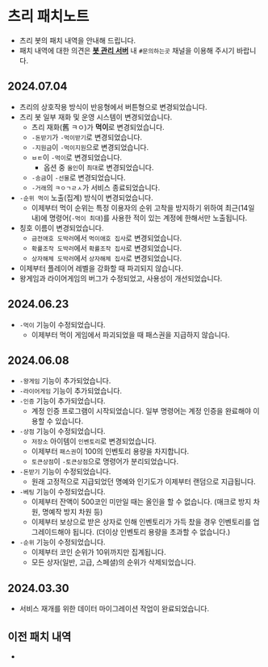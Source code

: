 # 츠리 패치노트
- 츠리 봇의 패치 내역을 안내해 드립니다.
- 패치 내역에 대한 의견은 [**봇 관리 서버**](https://bot.dowon.monster/join) 내 `#문의하는곳` 채널을 이용해 주시기 바랍니다.

## 2024.07.04
- 츠리의 상호작용 방식이 반응형에서 버튼형으로 변경되었습니다.
- 츠리 봇 일부 재화 및 운영 시스템이 변경되었습니다.
  - 츠리 재화(舊 ㅋㅇ)가 **먹이**로 변경되었습니다.
  - `-돈받기`가 `-먹이받기`로 변경되었습니다.
  - `-지원금`이 `-먹이지원`으로 변경되었습니다.
  - `ㅂㅌ`이 `-먹이`로 변경되었습니다.
    - 옵션 중 `올인`이 `최대`로 변경되었습니다.
  - `-송금`이 `-선물`로 변경되었습니다.
  - `-거래`의 `ㅋㅇㄱㄹㅅ`가 서비스 종료되었습니다.
- `-순위 먹이` 노출(집계) 방식이 변경되었습니다.
  - 이제부터 먹이 순위는 특정 이용자의 순위 고착을 방지하기 위하여 최근(14일 내)에 명령어(`-먹이 최대`)를 사용한 적이 있는 계정에 한해서만 노출됩니다.
- 칭호 이름이 변경되었습니다.
  - `금전애호 도박러`에서 `먹이애호 집사`로 변경되었습니다.
  - `확률조작 도박러`에서 `확률조작 집사`로 변경되었습니다.
  - `상자해체 도박러`에서 `상자해체 집사`로 변경되었습니다.
- 이제부터 플레이어 레벨을 강화할 때 파괴되지 않습니다.
- 왕게임과 라이어게임의 버그가 수정되었고, 사용성이 개선되었습니다.

## 2024.06.23
- `-먹이` 기능이 수정되었습니다.
  - 이제부터 먹이 게임에서 파괴되었을 때 패스권을 지급하지 않습니다.

## 2024.06.08
- `-왕게임` 기능이 추가되었습니다.
- `-라이어게임` 기능이 추가되었습니다.
- `-인증` 기능이 추가되었습니다.
  - 계정 인증 프로그램이 시작되었습니다. 일부 명령어는 계정 인증을 완료해야 이용할 수 있습니다.
- `-상점` 기능이 수정되었습니다.
  - `저장소` 아이템이 `인벤토리`로 변경되었습니다.
  - 이제부터 `패스권`이 100의 인벤토리 용량을 차지합니다.
  - `토큰상점`이 `-토큰상점`으로 명령어가 분리되었습니다.
- `-돈받기` 기능이 수정되었습니다.
  - 원래 고정적으로 지급되었던 명예와 인기도가 이제부터 랜덤으로 지급됩니다.
- `-베팅` 기능이 수정되었습니다.
  - 이제부터 잔액이 500코인 미만일 때는 올인을 할 수 없습니다. (매크로 방지 차원, 명예작 방지 차원 등)
  - 이제부터 보상으로 받은 상자로 인해 인벤토리가 가득 찼을 경우 인벤토리를 업그레이드해야 됩니다. (더이상 인벤토리 용량을 초과할 수 없습니다.)
- `-순위` 기능이 수정되었습니다.
  - 이제부터 코인 순위가 10위까지만 집계됩니다.
  - 모든 상자(일반, 고급, 스페셜)의 순위가 삭제되었습니다.

## 2024.03.30
- 서비스 재개를 위한 데이터 마이그레이션 작업이 완료되었습니다.

## 이전 패치 내역
- 
